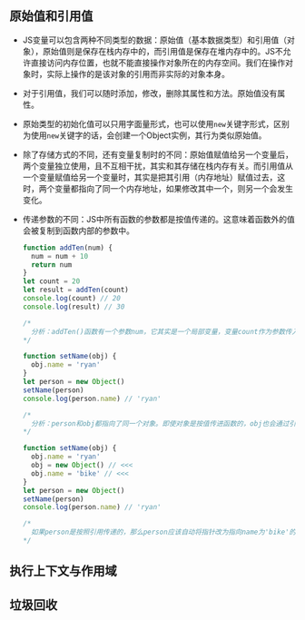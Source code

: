 ## 原始值和引用值

* JS变量可以包含两种不同类型的数据：原始值（基本数据类型）和引用值（对象），原始值则是保存在栈内存中的，而引用值是保存在堆内存中的。JS不允许直接访问内存位置，也就不能直接操作对象所在的内存空间。我们在操作对象时，实际上操作的是该对象的引用而非实际的对象本身。

* 对于引用值，我们可以随时添加，修改，删除其属性和方法。原始值没有属性。

* 原始类型的初始化值可以只用字面量形式，也可以使用`new`关键字形式，区别为使用`new`关键字的话，会创建一个Object实例，其行为类似原始值。

* 除了存储方式的不同，还有变量复制时的不同：原始值赋值给另一个变量后，两个变量独立使用，且不互相干扰，其实和其存储在栈内存有关。而引用值从一个变量赋值给另一个变量时，其实是把其引用（内存地址）赋值过去，这时，两个变量都指向了同一个内存地址，如果修改其中一个，则另一个会发生变化。

* 传递参数的不同：JS中所有函数的参数都是按值传递的。这意味着函数外的值会被复制到函数内部的参数中。

  ```js
  function addTen(num) {
    num = num + 10
    return num
  }
  let count = 20
  let result = addTen(count)
  console.log(count) // 20
  console.log(result) // 30
  
  /*
  	分析：addTen()函数有一个参数num，它其实是一个局部变量，变量count作为参数传入，count的值为20，这个值被复制到参数num以便在addTen()函数使用。在函数内部，参数num的值被加上了10，但这并不会影响函数外部的原始变量count。参数num和count互不干扰。
  */
  ```

  ```js
  function setName(obj) {
    obj.name = 'ryan'
  }
  let person = new Object()
  setName(person)
  console.log(person.name) // 'ryan'
  
  /*
  	分析：person和obj都指向了同一个对象。即使对象是按值传进函数的，obj也会通过引用访问对象。当函数内部给obj设置了name属性时，函数外部的对象也会反映这个变化。因为obj指向的对象保存在全局作用域的堆内存上。
  */
  ```

  ```js
  function setName(obj) {
    obj.name = 'ryan'
    obj = new Object() // <<<
    obj.name = 'bike' // <<<
  }
  let person = new Object()
  setName(person)
  console.log(person.name) // 'ryan'
  
  /*
  	如果person是按照引用传递的，那么person应该自动将指针改为指向name为'bike'的对象，但是当我们再次访问person.name时，他的值还是'ryan'。这表明函数中参数的值发生改变之后，原始的引用仍然没变。当obj在函数内部被重写时，它变成了一个指向本地对象的指针。而那个本地对象在函数执行结束时就被销毁了。
  */
  ```

  





## 执行上下文与作用域





## 垃圾回收